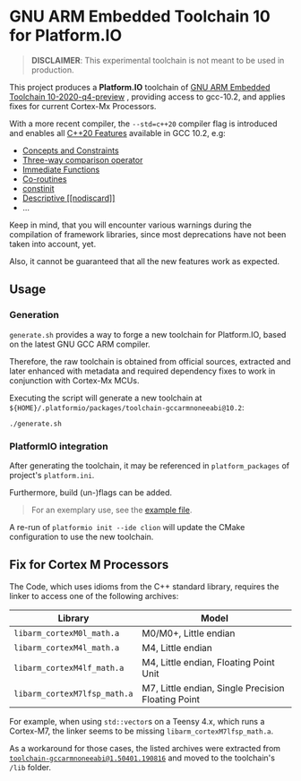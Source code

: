 # GNU ARM Embedded Toolchain 10 for Platform.IO

> **DISCLAIMER**: This experimental toolchain is not meant to be used in production.

This project produces a **Platform.IO** toolchain
of [GNU ARM Embedded Toolchain 10-2020-q4-preview](https://developer.arm.com/tools-and-software/open-source-software/developer-tools/gnu-toolchain/gnu-rm/downloads)
, providing access to gcc-10.2, and applies fixes for current Cortex-Mx Processors.

With a more recent compiler, the `--std=c++20` compiler flag is introduced and enables
all [C++20 Features](https://en.cppreference.com/w/cpp/compiler_support#cpp20) available in GCC 10.2, e.g:

- [Concepts and Constraints](https://en.cppreference.com/w/cpp/language/constraints)
- [Three-way comparison operator](https://en.cppreference.com/w/cpp/language/operator_comparison#Three-way_comparison)
- [Immediate Functions](https://en.cppreference.com/w/cpp/language/consteval)
- [Co-routines](https://en.cppreference.com/w/cpp/language/coroutines)
- [constinit](https://en.cppreference.com/w/cpp/language/constinit)
- [Descriptive [[nodiscard]]](https://en.cppreference.com/w/cpp/language/attributes/nodiscard)
- ...

Keep in mind, that you will encounter various warnings during the compilation of framework libraries, since most
deprecations have not been taken into account, yet.

Also, it cannot be guaranteed that all the new features work as expected.

## Usage

### Generation

`generate.sh` provides a way to forge a new toolchain for Platform.IO, based on the latest GNU GCC ARM compiler.

Therefore, the raw toolchain is obtained from official sources, extracted and later enhanced with metadata and required
dependency fixes to work in conjunction with Cortex-Mx MCUs.

Executing the script will generate a new toolchain at `${HOME}/.platformio/packages/toolchain-gccarmnoneeabi@10.2`:

```shell
./generate.sh
```

### PlatformIO integration

After generating the toolchain, it may be referenced in `platform_packages` of project's `platform.ini`.

Furthermore, build (un-)flags can be added.

> For an exemplary use, see the [example file](platformio.example.ini).

A re-run of `platformio init --ide clion` will update the CMake configuration to use the new toolchain.

## Fix for Cortex M Processors

The Code, which uses idioms from the C++ standard library, requires the linker to access one of the following archives:

| Library                    | Model                                              |
| -------------------------- | -------------------------------------------------- |
| `libarm_cortexM0l_math.a`    | M0/M0+, Little endian                              |
| `libarm_cortexM4l_math.a`    | M4, Little endian                                  |
| `libarm_cortexM4lf_math.a`   | M4, Little endian, Floating Point Unit             |
| `libarm_cortexM7lfsp_math.a` | M7, Little endian, Single Precision Floating Point |

For example, when using `std::vector`s on a Teensy 4.x, which runs a Cortex-M7, the linker seems to be
missing `libarm_cortexM7lfsp_math.a`.

As a workaround for those cases, the listed archives were extracted
from [`toolchain-gccarmnoneeabi@1.50401.190816`](https://bintray.com/platformio/dl-packages/toolchain-gccarmnoneeabi/1.50401.190816)
and moved to the toolchain's `/lib` folder.